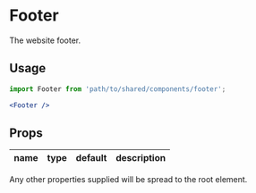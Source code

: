 # Footer

The website footer.

## Usage

```jsx
import Footer from 'path/to/shared/components/footer';

<Footer />
```

## Props

| name | type | default | description |
| ---- | ---- | ------- | ----------- |

Any other properties supplied will be spread to the root element.
